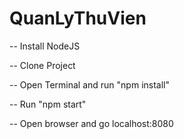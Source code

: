 # QuanLyThuVien

-- Install NodeJS

-- Clone Project

-- Open Terminal and run "npm install"

-- Run "npm start"

-- Open browser and go localhost:8080
